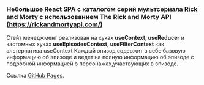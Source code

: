 ### Небольшое React SPA с каталогом серий мультсериала Rick and Morty с использованием The Rick and Morty API (https://rickandmortyapi.com/)

Стейт менеджмент реализован на хуках **useContext, useReducer** и кастомных хуках **useEpisodesContext, useFilterContext** как альтернатива useContext
Каждый эпизод содержит в себе базовую информацию об эпизоде и ведет на полную информацию об эпизоде с подробной информацией о персонажах,участвующих в эпизоде.

Ссылка [GitHub Pages](https://klijin.github.io/rick-and-morty-api/).
